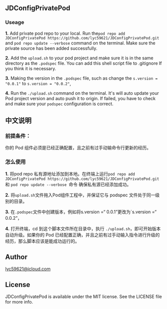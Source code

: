 ## JDConfigPrivatePod 

### Useage

**1.** Add  private pod repo  to your local. Run the`pod repo add JDConfigPrivatePod https://github.com/lyc59621/JDConfigPrivatePod.git `   and  `pod repo update --verbose` command  on the terminal. Make sure the private source has been added successfully.

**2.** Add the `upload.sh` to your pod project and make sure it is in the same directory as the `.podspec` file.
You can add this shell script file to .gitignore If you think it is necessary.

**3.**  Making the  version   in the `.podspec` file, such as change the `s.version = "0.0.1"` to `s.version = "0.0.2"`,

**4.**  Run the `./upload.sh` command on the terminal. It's will auto update your Pod project version and auto push it to origin. If failed, you have to check and make sure your `podspec` configuration is correct.


 
## 中文说明 


### 前提条件：

你的 Pod 组件必须是已经正确配置，且之前有过手动输命令行更新的经历。

### 怎么使用

**1.** 将pod repo 私有源地址添加到本地。在终端上运行`pod repo add JDConfigPrivatePod https://github.com/lyc59621/JDConfigPrivatePod.git `  和 `pod repo update --verbose `命令 确保私有源已经添加成功。

**2.** 将`upload.sh`文件拖入Pod组件工程中，并保证它与 podspec 文件处于同一级别的目录。

**3.** 在`.podspec`文件中创建版本，例如将s.version =“ 0.0.1”更改为`s.version =“ 0.0.2”，

**4.** 打开终端，cd 到这个脚本文件所在目录中，执行 `./upload.sh`，即可开始版本自动升级。如果你的 Pod 已经配置正确，并且之前有过手动输入指令进行升级的经历，那么脚本应该是能成功运行的。


## Author
lyc59621@icloud.com


## License

JDConfigPrivatePod is available under the MIT license. See the LICENSE file for more info.

